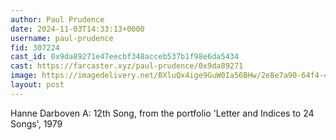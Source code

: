 ```yaml
---
author: Paul Prudence
date: 2024-11-03T14:33:13+0000
username: paul-prudence
fid: 307224
cast_id: 0x9da89271e47eecbf348acceb537b1f98e6da5434
cast: https://farcaster.xyz/paul-prudence/0x9da89271
image: https://imagedelivery.net/BXluQx4ige9GuW0Ia56BHw/2e8e7a90-64f4-4769-fb9a-8ffe197c6b00/original
layout: post
---
```


Hanne Darboven
A: 12th Song, from the portfolio 'Letter and Indices to 24 Songs', 1979

<img src='https://imagedelivery.net/BXluQx4ige9GuW0Ia56BHw/2e8e7a90-64f4-4769-fb9a-8ffe197c6b00/original' alt='' referrerpolicy='no-referrer'/>
